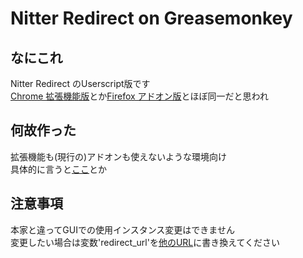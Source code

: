 # Nitter Redirect on Greasemonkey

## なにこれ
Nitter Redirect のUserscript版です<br>
[Chrome 拡張機能版](https://chrome.google.com/webstore/detail/mohaicophfnifehkkkdbcejkflmgfkof?hl=ja)とか[Firefox アドオン版](https://addons.mozilla.org/ja/firefox/addon/nitter-redirect/)とほぼ同一だと思われ<br>

## 何故作った
拡張機能も(現行の)アドオンも使えないような環境向け<br>
具体的に言うと[ここ](https://www.palemoon.org/)とか<br>

## 注意事項
本家と違ってGUIでの使用インスタンス変更はできません<br>
変更したい場合は変数'redirect_url'を[他のURL](https://github.com/zedeus/nitter/wiki/Instances)に書き換えてください
